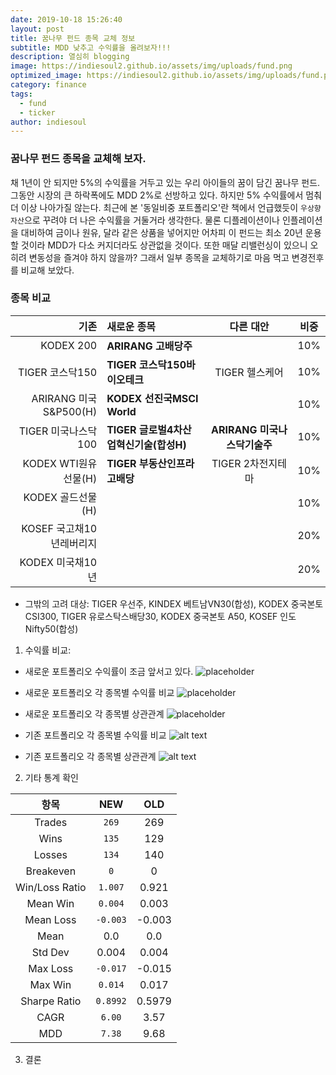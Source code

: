 ```yaml
---
date: 2019-10-18 15:26:40
layout: post
title: 꿈나무 펀드 종목 교체 정보
subtitle: MDD 낮추고 수익률을 올려보자!!!
description: 열심히 blogging
image: https://indiesoul2.github.io/assets/img/uploads/fund.png
optimized_image: https://indiesoul2.github.io/assets/img/uploads/fund.png
category: finance
tags:
  - fund
  - ticker
author: indiesoul
---
```


### 꿈나무 펀드 종목을 교체해 보자.

채 1년이 안 되지만 5%의 수익률을 거두고 있는 우리 아이들의 꿈이 담긴 꿈나무 펀드.
그동안 시장의 큰 하락폭에도 MDD 2%로 선방하고 있다. 하지만 5% 수익률에서 멈춰 더 이상 나아가질 않는다.
최근에 본 '동일비중 포트폴리오'란 책에서 언급했듯이 `우상향 자산`으로 꾸려야 더 나은 수익률을 거둘거라 생각한다.
물론 디플레이션이나 인플레이션을 대비하여 금이나 원유, 달라 같은 상품을 넣어지만 어차피 이 펀드는 최소 20년 운용할 
것이라 MDD가 다소 커지더라도 상관없을 것이다. 또한 매달 리밸런싱이 있으니 오히려 변동성을 즐겨야 하지 않을까?
그래서 일부 종목을 교체하기로 마음 먹고 변경전후를 비교해 보았다.

### 종목 비교

| 기존                    | 새로운 종목                | 다른 대안     | 비중    |
| ----------------------: |  :---------------         | :----------: |  ------ |
| KODEX 200               | **ARIRANG 고배당주**       |              |  10%   |
| TIGER 코스닥150       | **TIGER 코스닥150바이오테크**  |  TIGER 헬스케어  |  10%    |
| ARIRANG 미국S&P500(H) | **KODEX 선진국MSCI World**   |            |  10%   |
| TIGER 미국나스닥100    | **TIGER 글로벌4차산업혁신기술(합성H)** |  **ARIRANG 미국나스닥기술주**           |  10%    |
| KODEX WTI원유선물(H)   | **TIGER 부동산인프라고배당**  |  TIGER 2차전지테마            |  10%    |
| KODEX 골드선물(H)      |                           |              |  10%    |
| KOSEF 국고채10년레버리지 |                        |               |  20%    |
| KODEX 미국채10년       |                           |              |  20%    |

* 그밖의 고려 대상: TIGER 우선주, KINDEX 베트남VN30(합성), KODEX 중국본토CSI300, TIGER 유로스탁스배당30, KODEX 중국본토 A50, KOSEF 인도Nifty50(합성)

1. 수익률 비교: 

- 새로운 포트폴리오 수익률이 조금 앞서고 있다.
![placeholder](https://indiesoul2.github.io/assets/img/uploads/newplot(2).png "새로운 포트폴리오와 비교")

- 새로운 포트폴리오 각 종목별 수익률 비교
![placeholder](https://indiesoul2.github.io/assets/img/uploads/newplot(1).png "새로운 포트폴리오 각 종목별 수익률 비교")

- 새로운 포트폴리오 각 종목별 상관관계
![placeholder](https://indiesoul2.github.io/assets/img/uploads/newplot.png "새로운 포트폴리오 각 종목별 상관관계")

- 기존 포트폴리오 각 종목별 수익률 비교
![alt text](https://indiesoul2.github.io/assets/img/uploads/newplot(4).png "새로운 포트폴리오 각 종목별 수익률 비교")

- 기존 포트폴리오 각 종목별 상관관계
![alt text](https://indiesoul2.github.io/assets/img/uploads/newplot(3).png "종목별 상관관계")

2. 기타 통계 확인

| 항목     |   **NEW**   |  OLD |
| :---:    | :---:   | :---: | 
| Trades    | `269`    | 269  |
| Wins     | `135` | 129 |
| Losses      | `134` | 140 |
| Breakeven | `0` | 0 |
| Win/Loss Ratio | `1.007` | 0.921 | 
| Mean Win | `0.004` | 0.003 |
| Mean Loss | `-0.003` | -0.003 |
| Mean | 0.0 | 0.0 |
| Std Dev | 0.004 | 0.004 |
| Max Loss | `-0.017` | -0.015 |
| Max Win | `0.014` | 0.017 |
| Sharpe Ratio | `0.8992` | 0.5979 |
| CAGR | `6.00` | 3.57 |
| MDD | `7.38` | 9.68 |

3. 결론

